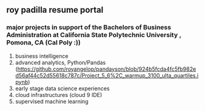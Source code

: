 ## roy padilla resume portal
### major projects in support of the Bachelors of Business Administration at California State Polytechnic University , Pomona, CA (Cal Poly :))
1. business intelligence
2. advanced analytics, Python/Pandas
(https://github.com/royangelop/pandayson/blob/924b5fcda4fc5fb982ed56af44c52d55618c787c/Project_5_6%2C_warmup_3100_ulta_quartiles.ipynb)
3. early stage data science experiences
4. cloud infrastructures (cloud 9 IDE)
5. supervised machine learning
